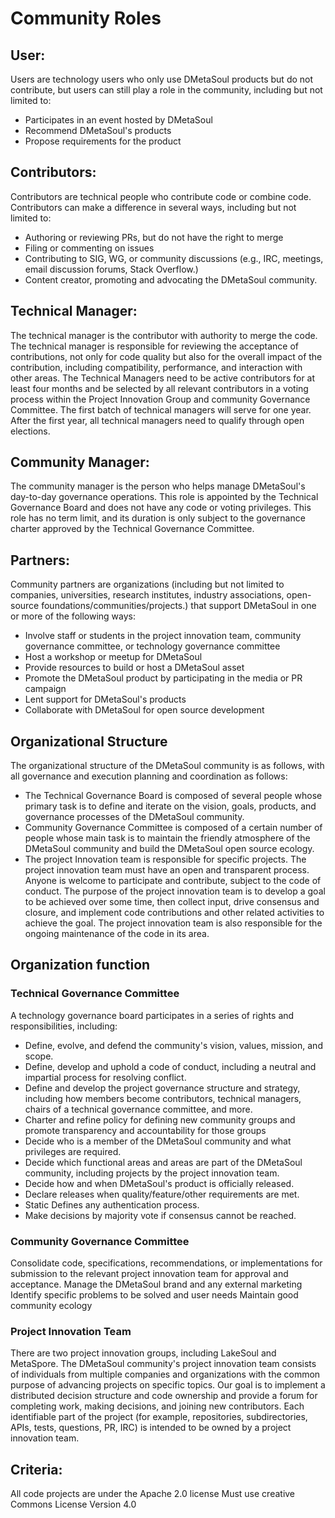 # Community Roles
## User: 
Users are technology users who only use DMetaSoul products but do not contribute, but users can still play a role in the community, including but not limited to: 
- Participates in an event hosted by DMetaSoul
- Recommend DMetaSoul's products
- Propose requirements for the product 

## Contributors: 
Contributors are technical people who contribute code or combine code. Contributors can make a difference in several ways, including but not limited to: 
- Authoring or reviewing PRs, but do not have the right to merge
- Filing or commenting on issues
- Contributing to SIG, WG, or community discussions (e.g., IRC, meetings, email discussion forums, Stack Overflow.)
- Content creator, promoting and advocating the DMetaSoul community.

## Technical Manager: 
The technical manager is the contributor with authority to merge the code. The technical manager is responsible for reviewing the acceptance of contributions, not only for code quality but also for the overall impact of the contribution, including compatibility, performance, and interaction with other areas. The Technical Managers need to be active contributors for at least four months and be selected by all relevant contributors in a voting process within the Project Innovation Group and community Governance Committee. The first batch of technical managers will serve for one year. After the first year, all technical managers need to qualify through open elections. 

## Community Manager: 
The community manager is the person who helps manage DMetaSoul's day-to-day governance operations. This role is appointed by the Technical Governance Board and does not have any code or voting privileges. This role has no term limit, and its duration is only subject to the governance charter approved by the Technical Governance Committee. 

## Partners: 
Community partners are organizations (including but not limited to companies, universities, research institutes, industry associations, open-source foundations/communities/projects.) that support DMetaSoul in one or more of the following ways: 
- Involve staff or students in the project innovation team, community governance committee, or technology governance committee 
- Host a workshop or meetup for DMetaSoul 
- Provide resources to build or host a DMetaSoul asset
- Promote the DMetaSoul product by participating in the media or PR campaign
- Lent support for DMetaSoul's products 
- Collaborate with DMetaSoul for open source development

## Organizational Structure
The organizational structure of the DMetaSoul community is as follows, with all governance and execution planning and coordination as follows: 

- The Technical Governance Board is composed of several people whose primary task is to define and iterate on the vision, goals, products, and governance processes of the DMetaSoul community. 
- Community Governance Committee is composed of a certain number of people whose main task is to maintain the friendly atmosphere of the DMetaSoul community and build the DMetaSoul open source ecology. 
- The project Innovation team is responsible for specific projects. The project innovation team must have an open and transparent process. Anyone is welcome to participate and contribute, subject to the code of conduct. The purpose of the project innovation team is to develop a goal to be achieved over some time, then collect input, drive consensus and closure, and implement code contributions and other related activities to achieve the goal. The project innovation team is also responsible for the ongoing maintenance of the code in its area. 

## Organization function 
### Technical Governance Committee 
A technology governance board participates in a series of rights and responsibilities, including: 
- Define, evolve, and defend the community's vision, values, mission, and scope.
- Define, develop and uphold a code of conduct, including a neutral and impartial process for resolving conflict. 
- Define and develop the project governance structure and strategy, including how members become contributors, technical managers, chairs of a technical governance committee, and more. 
- Charter and refine policy for defining new community groups and promote transparency and accountability for those groups 
- Decide who is a member of the DMetaSoul community and what privileges are required.
- Decide which functional areas and areas are part of the DMetaSoul community, including projects by the project innovation team.
- Decide how and when DMetaSoul's product is officially released.
- Declare releases when quality/feature/other requirements are met.
- Static Defines any authentication process. 
- Make decisions by majority vote if consensus cannot be reached.

### Community Governance Committee 
Consolidate code, specifications, recommendations, or implementations for submission to the relevant project innovation team for approval and acceptance. 
Manage the DMetaSoul brand and any external marketing 
Identify specific problems to be solved and user needs 
Maintain good community ecology

### Project Innovation Team
There are two project innovation groups, including LakeSoul and MetaSpore. 
The DMetaSoul community's project innovation team consists of individuals from multiple companies and organizations with the common purpose of advancing projects on specific topics. Our goal is to implement a distributed decision structure and code ownership and provide a forum for completing work, making decisions, and joining new contributors. Each identifiable part of the project (for example, repositories, subdirectories, APIs, tests, questions, PR, IRC) is intended to be owned by a project innovation team. 

## Criteria: 
All code projects are under the Apache 2.0 license 
Must use creative Commons License Version 4.0 
